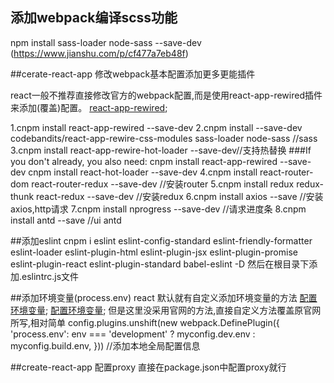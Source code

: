 
## 添加webpack编译scss功能
npm install sass-loader node-sass --save-dev
(https://www.jianshu.com/p/cf477a7eb48f)


##cerate-react-app 修改webpack基本配置添加更多更能插件

react一般不推荐直接修改官方的webpack配置,而是使用react-app-rewired插件来添加(覆盖)配置。
[react-app-rewired](https://github.com/timarney/react-app-rewired);


1.cnpm install react-app-rewired --save-dev 
2.cnpm install --save-dev codebandits/react-app-rewire-css-modules sass-loader node-sass //sass
3.cnpm install react-app-rewire-hot-loader --save-dev//支持热替换
###If you don't already, you also need:
cnpm install react-app-rewired --save-dev
cnpm install react-hot-loader --save-dev
4.cnpm install react-router-dom react-router-redux  --save-dev //安装router
5.cnpm install redux redux-thunk react-redux   --save-dev //安装redux
6.cnpm install axios --save //安装axios,http请求
7.cnpm install nprogress --save-dev //请求进度条
8.cnpm install antd --save //ui antd


##添加eslint
cnpm i eslint eslint-config-standard eslint-friendly-formatter eslint-loader eslint-plugin-html eslint-plugin-jsx eslint-plugin-promise eslint-plugin-react eslint-plugin-standard babel-eslint -D
然后在根目录下添加.eslintrc.js文件

##添加环境变量(process.env)
react 默认就有自定义添加环境变量的方法
[配置环境变量](https://www.jianshu.com/p/cec6de30fdd0);
[配置环境变量](http://joescott.coding.me/blog/2017/04/27/create-react-app-env-api/);
但是这里没采用官网的方法,直接自定义方法覆盖原官网所写,相对简单
config.plugins.unshift(new webpack.DefinePlugin({
    'process.env': env === 'development' ? myconfig.dev.env : myconfig.build.env,
})) //添加本地全局配置信息

##create-react-app 配置proxy
直接在package.json中配置proxy就行
